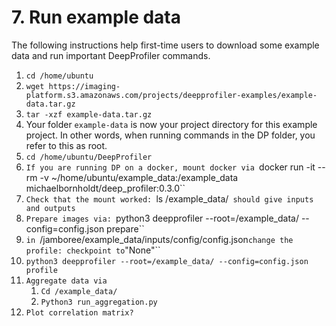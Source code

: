 # 7. Run example data

The following instructions help first-time users to download some example data and run important DeepProfiler commands.



1. `cd /home/ubuntu`
2. `wget https://imaging-platform.s3.amazonaws.com/projects/deepprofiler-examples/example-data.tar.gz`
3. `tar -xzf example-data.tar.gz`
4. Your folder `example-data` is now your project directory for this example project. In other words, when running commands in the DP folder, you refer to this as root.
5. `cd /home/ubuntu/DeepProfiler `
6. `If you are running DP on a docker, mount docker via `docker run -it --rm -v ~/home/ubuntu/example_data:/example_data michaelbornholdt/deep_profiler:0.3.0``
7. `Check that the mount worked: `ls /example_data/` should give inputs and outputs`
8. `Prepare images via: `python3 deepprofiler --root=/example_data/ --config=config.json prepare``
9. `in `/jamboree/example_data/inputs/config/config.json` change the profile: checkpoint to `"None"``
10. ``python3 deepprofiler --root=/example_data/ --config=config.json profile``
11. `Aggregate data via `
    1. `Cd /example_data/`
    2. `Python3 run_aggregation.py`
12. `Plot correlation matrix? `

